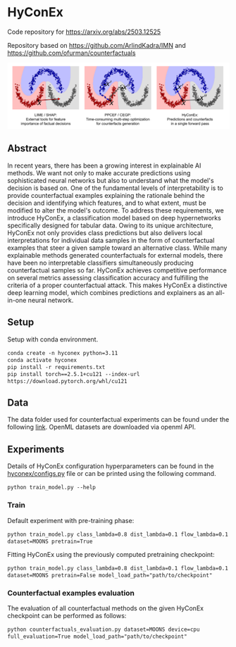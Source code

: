 # HyConEx 
Code repository for https://arxiv.org/abs/2503.12525

Repository based on https://github.com/ArlindKadra/IMN and https://github.com/ofurman/counterfactuals

<p align="center">
<img src="imgs/Teaser.png" alt="drawing" width="800"/>
</p>

## Abstract
In recent years, there has been a growing interest in explainable AI methods. We want not only to make accurate 
predictions using sophisticated neural networks but also to understand what the model's decision is based on. 
One of the fundamental levels of interpretability is to provide counterfactual examples explaining the rationale 
behind the decision and identifying which features, and to what extent, must be modified to alter the model's 
outcome. To address these requirements, we introduce HyConEx, a classification model based on deep hypernetworks 
specifically designed for tabular data. Owing to its unique architecture, HyConEx not only provides class 
predictions but also delivers local interpretations for individual data samples in the form of counterfactual 
examples that steer a given sample toward an alternative class. While many explainable methods generated 
counterfactuals for external models, there have been no interpretable classifiers simultaneously producing 
counterfactual samples so far. HyConEx achieves competitive performance on several metrics assessing 
classification accuracy and fulfilling the criteria of a proper counterfactual attack. This makes HyConEx a 
distinctive deep learning model, which combines predictions and explainers as an all-in-one neural network.

## Setup
Setup with conda environment.

```shell
conda create -n hyconex python=3.11
conda activate hyconex
pip install -r requirements.txt
pip install torch==2.5.1+cu121 --index-url https://download.pytorch.org/whl/cu121
```

## Data

The data folder used for counterfactual experiments can be found under the following [link](data). 
OpenML datasets are downloaded via openml API.

## Experiments
Details of HyConEx configuration hyperparameters can be found in the [hyconex/configs.py](hyconex/configs.py) 
file or can be printed using the following command.

```shell
python train_model.py --help
```
### Train
Default experiment with pre-training phase:
```shell
python train_model.py class_lambda=0.8 dist_lambda=0.1 flow_lambda=0.1 dataset=MOONS pretrain=True
```
Fitting HyConEx using the previously computed pretraining checkpoint:

```shell
python train_model.py class_lambda=0.8 dist_lambda=0.1 flow_lambda=0.1 dataset=MOONS pretrain=False model_load_path="path/to/checkpoint"
```
### Counterfactual examples evaluation
The evaluation of all counterfactual methods on the given HyConEx checkpoint can be performed as follows:
```shell
python counterfactuals_evaluation.py dataset=MOONS device=cpu full_evaluation=True model_load_path="path/to/checkpoint"
```
